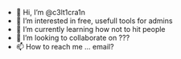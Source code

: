- 👋 Hi, I’m @c3lt1cra1n
- 👀 I’m interested in free, usefull tools for admins
- 🌱 I’m currently learning how not to hit people
- 💞️ I’m looking to collaborate on ???
- 📫 How to reach me ... email?

<!---
c3lt1cra1n/c3lt1cra1n is a ✨ special ✨ repository because its `README.md` (this file) appears on your GitHub profile.
You can click the Preview link to take a look at your changes.
--->
